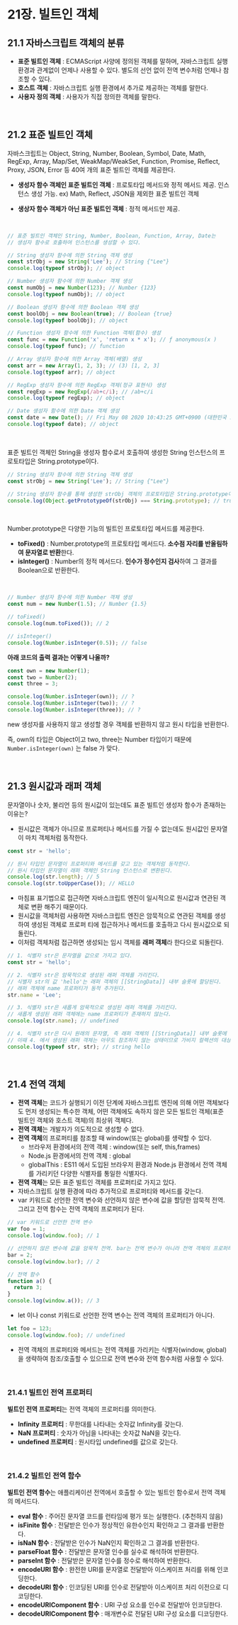 # 21장. 빌트인 객체

## 21.1 자바스크립트 객체의 분류

- **표준 빌트인 객체** : ECMAScript 사양에 정의된 객체를 말하며, 자바스크립트 실행환경과 관계없이 언제나 사용할 수 있다. 별도의 선언 없이 전역 변수처럼 언제나 참조할 수 있다.
- **호스트 객체** : 자바스크립트 실행 환경에서 추가로 제공하는 객체를 말한다.
- **사용자 정의 객체** : 사용자가 직접 정의한 객체를 말한다.

<br>

## 21.2 표준 빌트인 객체

자바스크립트는 Object, String, Number, Boolean, Symbol, Date, Math, RegExp, Array, Map/Set, WeakMap/WeakSet, Function, Promise, Reflect, Proxy, JSON, Error 등 40여 개의 표준 빌트인 객체를 제공한다.

- **생성자 함수 객체인 표준 빌트인 객체** : 프로토타입 메서드와 정적 메서드 제공. 인스턴스 생성 가능.
  ex) Math, Reflect, JSON을 제외한 표준 빌트인 객체  

- **생상자 함수 객체가 아닌 표준 빌트인 객체** : 정적 메서드만 제공.

<br>

```jsx
// 표준 빌트인 객체인 String, Number, Boolean, Function, Array, Date는
// 생성자 함수로 호출하여 인스턴스를 생성할 수 있다.

// String 생성자 함수에 의한 String 객체 생성
const strObj = new String('Lee'); // String {"Lee"}
console.log(typeof strObj); // object

// Number 생성자 함수에 의한 Number 객체 생성
const numObj = new Number(123); // Number {123}
console.log(typeof numObj); // object

// Boolean 생성자 함수에 의한 Boolean 객체 생성
const boolObj = new Boolean(true); // Boolean {true}
console.log(typeof boolObj); // object

// Function 생성자 함수에 의한 Function 객체(함수) 생성
const func = new Function('x', 'return x * x'); // ƒ anonymous(x )
console.log(typeof func); // function

// Array 생성자 함수에 의한 Array 객체(배열) 생성
const arr = new Array(1, 2, 3); // (3) [1, 2, 3]
console.log(typeof arr); // object

// RegExp 생성자 함수에 의한 RegExp 객체(정규 표현식) 생성
const regExp = new RegExp(/ab+c/i); // /ab+c/i
console.log(typeof regExp); // object

// Date 생성자 함수에 의한 Date 객체 생성
const date = new Date(); // Fri May 08 2020 10:43:25 GMT+0900 (대한민국 표준시)
console.log(typeof date); // object
```

<br>

표준 빌트인 객체인 String을 생성자 함수로서 호출하여 생성한 String 인스턴스의 프로토타입은 String.prototype이다.

```jsx
// String 생성자 함수에 의한 String 객체 생성
const strObj = new String('Lee'); // String {"Lee"}

// String 생성자 함수를 통해 생성한 strObj 객체의 프로토타입은 String.prototype이다.
console.log(Object.getPrototypeOf(strObj) === String.prototype); // true
```

<br>

Number.prototype은 다양한 기능의 빌트인 프로토타입 메서드를 제공한다.

- **toFixed()** : Number.prototype의 프로토타입 메서드다. **소수점 자리를 반올림하여 문자열로 반환**한다.
- **isInteger()** : Number의 정적 메서드다. **인수가 정수인지 검사**하여 그 결과를 Boolean으로 반환한다.

<br>

```jsx
// Number 생성자 함수에 의한 Number 객체 생성
const num = new Number(1.5); // Number {1.5}

// toFixed()
console.log(num.toFixed()); // 2

// isInteger()
console.log(Number.isInteger(0.5)); // false
```

**아래 코드의 출력 결과는 어떻게 나올까?**

```jsx
const own = new Number(1);
const two = Number(2);
const three = 3;

console.log(Number.isInteger(own)); // ?
console.log(Number.isInteger(two)); // ?
console.log(Number.isInteger(three)); // ?
```

new 생성자를 사용하지 않고 생성할 경우 객체를 반환하지 않고 원시 타입을 반환한다.

즉, own의 타입은 Object이고 two, three는 Number 타입이기 때문에 `Number.isInteger(own)` 는 false 가 맞다.

<br>

## 21.3 원시값과 래퍼 객체

문자열이나 숫자, 불리언 등의 원시값이 있는데도 표준 빌트인 생성자 함수가 존재하는 이유는?

- 원시값은 객체가 아니므로 프로퍼티나 메서드를 가질 수 없는데도 원시값인 문자열이 마치 객체처럼 동작한다.

```jsx
const str = 'hello';

// 원시 타입인 문자열이 프로퍼티와 메서드를 갖고 있는 객체처럼 동작한다.
// 원시 타입인 문자열이 래퍼 객체인 String 인스턴스로 변환된다.
console.log(str.length); // 5
console.log(str.toUpperCase()); // HELLO
```

- 마침표 표기법으로 접근하면 자바스크립트 엔진이 일시적으로 원시값과 연관된 객체로 변환 해주기 때문이다.
- 원시값을 객체처럼 사용하면 자바스크립트 엔진은 암묵적으로 연관된 객체를 생성하여 생성된 객체로 프로퍼 티에 접근하거나 메서드를 호출하고 다시 원시값으로 되돌린다.
- 이처럼 객체처럼 접근하면 생성되는 임시 객체를 **래퍼 객체**라 한다으로 되돌린다.

```jsx
// 1. 식별자 str은 문자열을 값으로 가지고 있다.
const str = 'hello';

// 2. 식별자 str은 암묵적으로 생성된 래퍼 객체를 가리킨다.
// 식별자 str의 값 'hello'는 래퍼 객체의 [[StringData]] 내부 슬롯에 할당된다.
// 래퍼 객체에 name 프로퍼티가 동적 추가된다.
str.name = 'Lee';

// 3. 식별자 str은 새롭게 암묵적으로 생성된 래퍼 객체를 가리킨다.
// 새롭게 생성된 래퍼 객체에는 name 프로퍼티가 존재하지 않는다.
console.log(str.name); // undefined

// 4. 식별자 str은 다시 원래의 문자열, 즉 래퍼 객체의 [[StringData]] 내부 슬롯에 할당된 원시값을 갖는다.
// 이때 4. 에서 생성된 래퍼 객체는 아무도 참조하지 않는 상태이므로 가비지 컬렉션의 대상이 된다.
console.log(typeof str, str); // string hello
```

<br>

## 21.4 전역 객체

- **전역 객체**는 코드가 실행되기 이전 단계에 자바스크립트 엔진에 의해 어떤 객체보다도 먼저 생성되는 특수한 객체, 어떤 객체에도 속하지 않은 모든 빌트인 객체(표준 빌트인 객체와 호스트 객체)의 최상위 객체다.
- **전역 객체**는 개발자가 의도적으로 생성할 수 없다.
- **전역 객체**의 프로퍼티를 참조할 때 window(또는 global)를 생략할 수 있다.
  - 브라우저 환경에서의 전역 객체 : window(또는 self, this,frames)
  - Node.js 환경에서의 전역 객체 : global
  - globalThis : ES11 에서 도입된 브라우저 환경과 Node.js 환경에서 전역 객체를 가리키던 다양한 식별자를 통일한 식별자다.
- **전역 객체**는 모든 표준 빌트인 객체를 프로퍼티로 가지고 있다.
- 자바스크립트 실행 환경에 따라 추가적으로 프로퍼티와 메서드를 갖는다.
- var 키워드로 선언한 전역 변수와 선언하지 않은 변수에 값을 할당한 암묵적 전역. 그리고 전역 함수는 전역 객체의 프로퍼티가 된다.

```jsx
// var 키워드로 선언한 전역 변수
var foo = 1;
console.log(window.foo); // 1

// 선언하지 않은 변수에 값을 암묵적 전역. bar는 전역 변수가 아니라 전역 객체의 프로퍼티다.
bar = 2;
console.log(window.bar); // 2

// 전역 함수
function a() {
  return 3;
}
console.log(window.a()); // 3
```

- let 이나 const 키워드로 선언한 전역 변수는 전역 객체의 프로퍼티가 아니다.

```jsx
let foo = 123;
console.log(window.foo); // undefined
```

- 전역 객체의 프로퍼티와 메서드는 전역 객체를 가리키는 식별자(window, global) 을 생략하여 참조/호출할 수 있으므로 전역 변수와 전역 함수처럼 사용할 수 있다.

<br>

### 21.4.1 빌트인 전역 프로퍼티

**빌트인 전역 프로퍼티**는 전역 객체의 프로퍼티를 의미한다.

- **Infinity 프로퍼티** : 무한대를 나타내는 숫자값 Infinity를 갖는다.
- **NaN 프로퍼티** : 숫자가 아님을 나타내는 숫자값 NaN을 갖는다.
- **undefined 프로퍼티** : 원시타입 undefined를 값으로 갖는다.

<br>

### 21.4.2 빌트인 전역 함수

**빌트인 전역 함수**는 애플리케이션 전역에서 호출할 수 있는 빌트인 함수로서 전역 객체의 메서드다.

- **eval 함수** : 주어진 문자열 코드를 런타임에 평가 또는 실행한다. (추천하지 않음)
- **isFinite 함수** : 전달받은 인수가 정상적인 유한수인지 확인하고 그 결과를 반환한다.
- **isNaN 함수** : 전달받은 인수가 NaN인지 확인하고 그 결과를 반환한다.
- **parseFloat 함수** : 전달받은 문자열 인수를 실수로 해석하여 반환한다.
- **parseInt 함수** : 전달받은 문자열 인수를 정수로 해석하여 반환한다.
- **encodeURI 함수** : 완전한 URI를 문자열로 전달받아 이스케이프 처리를 위해 인코딩한다.
- **decodeURI 함수** : 인코딩된 URI를 인수로 전달받아 이스케이프 처리 이전으로 디코딩한다.
- **encodeURIComponent 함수** : URI 구성 요소를 인수로 전달받아 인코딩한다.
- **decodeURIComponent 함수** : 매개변수로 전달된 URI 구성 요소를 디코딩한다.
